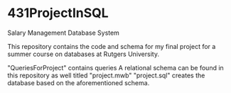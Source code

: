 # 431ProjectInSQL
Salary Management Database System

This repository contains the code and schema for my final project for a summer course on databases at Rutgers University.

"QueriesForProject" contains queries
A relational schema can be found in this repository as well titled "project.mwb"
"project.sql" creates the database based on the aforementioned schema.
